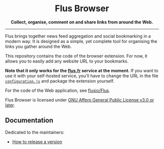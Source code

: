 <h1 align="center">Flus Browser</h1>

<p align="center">
    <strong>Collect, organise, comment on and share links from around the Web.</strong>
</p>

---

Flus brings together news feed aggregation and social bookmarking in a modern way.
It is designed as a simple, yet complete tool for organising the links you gather around the Web.

This repository contains the code of the browser extension.
For now, it allows you to easily add any website URL to your bookmarks.

**Note that it only works for the [flus.fr](https://flus.fr) service at the moment.**
If you want to use it with your self-hosted service, you’ll have to change the URL in the file [`configuration.js`](/configuration.js) and package the extension yourself.

For the code of the Web application, see [flusio/Flus](https://github.com/flusio/Flus).

Flus Browser is licensed under [GNU Affero General Public License v3.0 or later](/LICENSE.txt).

## Documentation

Dedicated to the maintainers:

- [How to release a version](/release.md)
